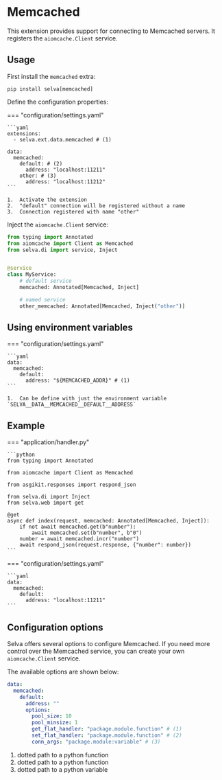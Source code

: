 # Memcached

This extension provides support for connecting to Memcached servers. It registers the
`aiomcache.Client` service.

## Usage

First install the `memcached` extra:

```shell
pip install selva[memcached]
```

Define the configuration properties:

=== "configuration/settings.yaml"

    ```yaml
    extensions:
      - selva.ext.data.memcached # (1)
    
    data:
      memcached:
        default: # (2)
          address: "localhost:11211"
        other: # (3)
          address: "localhost:11212"
    ```

    1.  Activate the extension
    2.  "default" connection will be registered without a name
    3.  Connection registered with name "other"

Inject the `aiomcache.Client` service:

```python
from typing import Annotated
from aiomcache import Client as Memcached
from selva.di import service, Inject


@service
class MyService:
    # default service
    memcached: Annotated[Memcached, Inject]

    # named service
    other_memcached: Annotated[Memcached, Inject("other")]
```

## Using environment variables

=== "configuration/settings.yaml"

    ```yaml
    data:
      memcached:
        default:
          address: "${MEMCACHED_ADDR}" # (1)
    ```
    
    1.  Can be define with just the environment variable `SELVA__DATA__MEMCACHED__DEFAULT__ADDRESS`

## Example

=== "application/handler.py"

    ```python
    from typing import Annotated
    
    from aiomcache import Client as Memcached
    
    from asgikit.responses import respond_json
    
    from selva.di import Inject
    from selva.web import get
    
    @get
    async def index(request, memcached: Annotated[Memcached, Inject]):
        if not await memcached.get(b"number"):
            await memcached.set(b"number", b"0")
        number = await memcached.incr("number")
        await respond_json(request.response, {"number": number})
    ```

=== "configuration/settings.yaml"

    ```yaml
    data:
      memcached:
        default:
          address: "localhost:11211"
    ```

## Configuration options

Selva offers several options to configure Memcached. If you need more control over
the Memcached service, you can create your own `aiomcache.Client` service.

The available options are shown below:

```yaml
data:
  memcached:
    default:
      address: ""
      options:
        pool_size: 10
        pool_minsize: 1
        get_flat_handler: "package.module.function" # (1)
        set_flat_handler: "package.module.function" # (2)
        conn_args: "package.module:variable" # (3)
```

1.  dotted path to a python function
2.  dotted path to a python function
3.  dotted path to a python variable